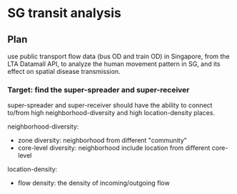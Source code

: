 # SG transit analysis

## Plan

use public transport flow data (bus OD and train OD) in Singapore, from the LTA Datamall API, to analyze the human movement pattern in SG, and its effect on spatial disease transmission. 

### Target: find the super-spreader and super-receiver

super-spreader and super-receiver should have the ability to connect to/from high neighborhood-diversity and high location-density places. 

neighborhood-diversity: 

- zone diversity: neighborhood from different "community"
- core-level diversity: neighborhood include location from different core-level

location-density:

- flow density: the density of incoming/outgoing flow